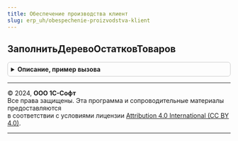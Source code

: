 ```yaml
---
title: Обеспечение производства клиент
slug: erp_uh/obespechenie-proizvodstva-klient
---
```



## ЗаполнитьДеревоОстатковТоваров
<details style="margin: 1em 0; padding: 0.5em; border: 1px solid #ccc; border-radius: 6px;">

<summary style="font-weight: bold; cursor: pointer;">Описание, пример вызова</summary>

```bsl

// Процедура заполнения дерева ОстаткиПоСкладам в формах
//
// Параметры:
//  Форма - см. Обработка.ДеревоРесурсныхСпецификаций.Форма.Форма
//  ДанныеОНоменклатуре - Структура - информация о номенклатуре и характеристике:
//  * Номенклатура - СправочникСсылка.Номенклатура	- номенклатура
//  * Характеристика - СправочникСсылка.ХарактеристикиНоменклатуры - характеристика номенклатуры
//
Процедура ЗаполнитьДеревоОстатковТоваров(Форма, ДанныеОНоменклатуре) Экспорт
```

Пример вызова
```bsl
ОбеспечениеПроизводстваКлиент.ЗаполнитьДеревоОстатковТоваров(Форма, ДанныеОНоменклатуре) 
```
</details>

---

© 2024, **ООО 1С-Софт**  
Все права защищены. Эта программа и сопроводительные материалы предоставляются  
в соответствии с условиями лицензии [Attribution 4.0 International (CC BY 4.0)](https://creativecommons.org/licenses/by/4.0/legalcode).

---
